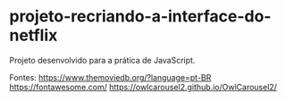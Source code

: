 # projeto-recriando-a-interface-do-netflix
Projeto desenvolvido para a prática de JavaScript.

Fontes:
https://www.themoviedb.org/?language=pt-BR
https://fontawesome.com/
https://owlcarousel2.github.io/OwlCarousel2/
